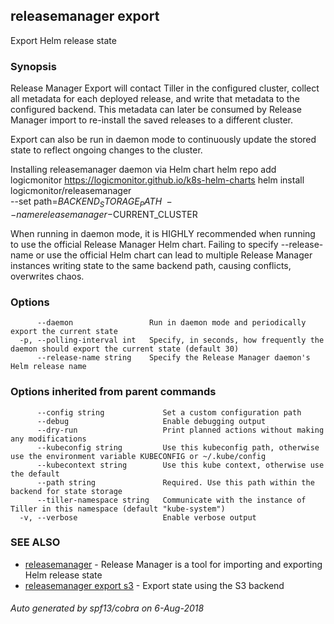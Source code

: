 ## releasemanager export

Export Helm release state

### Synopsis



Release Manager Export will contact Tiller in the configured cluster, collect
all metadata for each deployed release, and write that metadata to the
configured backend. This metadata can later be consumed by Release Manager
import to re-install the saved releases to a different cluster.

Export can also be run in daemon mode to continuously update the stored state to
reflect ongoing changes to the cluster.

Installing releasemanager daemon via Helm chart
	helm repo add logicmonitor https://logicmonitor.github.io/k8s-helm-charts
	helm install logicmonitor/releasemanager \
    --set path=$BACKEND_STORAGE_PATH \
  --name releasemanager-$CURRENT_CLUSTER

When running in daemon mode, it is HIGHLY recommended when running to use the
official Release Manager Helm chart. Failing to specify --release-name or
use the official Helm chart can lead to multiple Release Manager instances
writing state to the same backend path, causing conflicts, overwrites chaos.

### Options

```
      --daemon                 Run in daemon mode and periodically export the current state
  -p, --polling-interval int   Specify, in seconds, how frequently the daemon should export the current state (default 30)
      --release-name string    Specify the Release Manager daemon's Helm release name
```

### Options inherited from parent commands

```
      --config string             Set a custom configuration path
      --debug                     Enable debugging output
      --dry-run                   Print planned actions without making any modifications
      --kubeconfig string         Use this kubeconfig path, otherwise use the environment variable KUBECONFIG or ~/.kube/config
      --kubecontext string        Use this kube context, otherwise use the default
      --path string               Required. Use this path within the backend for state storage
      --tiller-namespace string   Communicate with the instance of Tiller in this namespace (default "kube-system")
  -v, --verbose                   Enable verbose output
```

### SEE ALSO
* [releasemanager](releasemanager.md)	 - Release Manager is a tool for importing and exporting Helm release state
* [releasemanager export s3](releasemanager_export_s3.md)	 - Export state using the S3 backend

###### Auto generated by spf13/cobra on 6-Aug-2018

